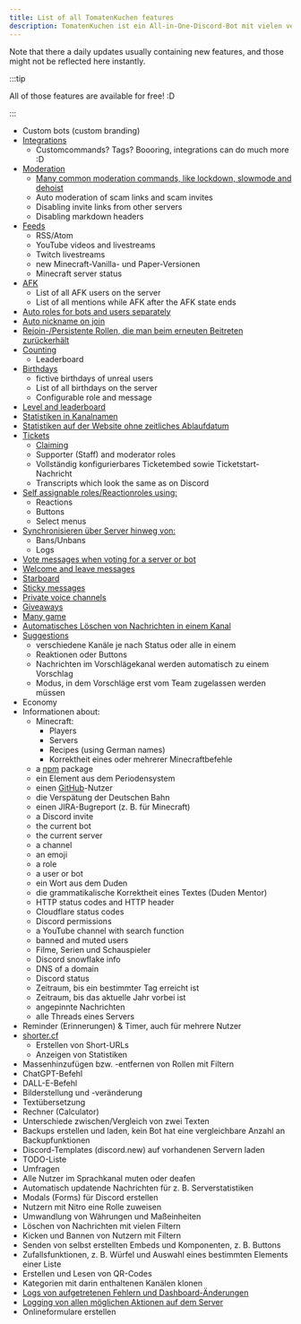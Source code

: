 ```yaml
---
title: List of all TomatenKuchen features
description: TomatenKuchen ist ein All-in-One-Discord-Bot mit vielen verschiedenen Funktionen. Diese Seite listet alle zum aktuellen Zeitpunkt verfügbaren Features des Bots auf.
---
```


Note that there a daily updates usually containing new features, and those might not be reflected here instantly.

:::tip

All of those features are available for free! :D

:::

- Custom bots (custom branding)
- [Integrations](./integrations)
	- Customcommands? Tags? Boooring, integrations can do much more :D
- [Moderation](./moderation)
	- [Many common moderation commands, like lockdown, slowmode and dehoist](./modcommands)
	- Auto moderation of scam links and scam invites
	- Disabling invite links from other servers
	- Disabling markdown headers
- [Feeds](./feeds)
	- RSS/Atom
	- YouTube videos and livestreams
	- Twitch livestreams
	- new Minecraft-Vanilla- und Paper-Versionen
	- Minecraft server status
- [AFK](./afk)
	- List of all AFK users on the server
	- List of all mentions while AFK after the AFK state ends
- [Auto roles for bots and users separately](./autorole)
- [Auto nickname on join](./autorole)
- [Rejoin-/Persistente Rollen, die man beim erneuten Beitreten zurückerhält](./autorole)
- [Counting](./counting)
	- Leaderboard
- [Birthdays](./birthday)
	- fictive birthdays of unreal users
	- List of all birthdays on the server
	- Configurable role and message
- [Level and leaderboard](./level)
- [Statistiken in Kanalnamen](./serverstats)
- [Statistiken auf der Website ohne zeitliches Ablaufdatum](./serverstats)
- [Tickets](./tickets)
	- [Claiming](./ticketcommands)
	- Supporter (Staff) and moderator roles
	- Vollständig konfigurierbares Ticketembed sowie Ticketstart-Nachricht
	- Transcripts which look the same as on Discord
- [Self assignable roles/Reactionroles using:](./reactionroles)
	- Reactions
	- Buttons
	- Select menus
- [Synchronisieren über Server hinweg von:](./sync)
	- Bans/Unbans
	- Logs
- [Vote messages when voting for a server or bot](./voting)
- [Welcome and leave messages](./welcome-leave)
- [Starboard](./starboard)
- [Sticky messages](./sticky)
- [Private voice channels](./privatevoice)
- [Giveaways](./giveaways)
- [Many game](./games)
- [Automatisches Löschen von Nachrichten in einem Kanal](./autodelete)
- [Suggestions](./suggest)
	- verschiedene Kanäle je nach Status oder alle in einem
	- Reaktionen oder Buttons
	- Nachrichten im Vorschlägekanal werden automatisch zu einem Vorschlag
	- Modus, in dem Vorschläge erst vom Team zugelassen werden müssen
- Economy
- Informationen about:
	- Minecraft:
		- Players
		- Servers
		- Recipes (using German names)
		- Korrektheit eines oder mehrerer Minecraftbefehle
	- a [npm](https://npmjs.com) package
	- ein Element aus dem Periodensystem
	- einen [GitHub](https://github.com)-Nutzer
	- die Verspätung der Deutschen Bahn
	- einen JIRA-Bugreport (z. B. für Minecraft)
	- a Discord invite
	- the current bot
	- the current server
	- a channel
	- an emoji
	- a role
	- a user or bot
	- ein Wort aus dem Duden
	- die grammatikalische Korrektheit eines Textes (Duden Mentor)
	- HTTP status codes and HTTP header
	- Cloudflare status codes
	- Discord permissions
	- a YouTube channel with search function
	- banned and muted users
	- Filme, Serien und Schauspieler
	- Discord snowflake info
	- DNS of a domain
	- Discord status
	- Zeitraum, bis ein bestimmter Tag erreicht ist
	- Zeitraum, bis das aktuelle Jahr vorbei ist
	- angepinnte Nachrichten
	- alle Threads eines Servers
- Reminder (Erinnerungen) & Timer, auch für mehrere Nutzer
- [shorter.cf](https://shorter.cf)
	- Erstellen von Short-URLs
	- Anzeigen von Statistiken
- Massenhinzufügen bzw. -entfernen von Rollen mit Filtern
- ChatGPT-Befehl
- DALL-E-Befehl
- Bilderstellung und -veränderung
- Textübersetzung
- Rechner (Calculator)
- Unterschiede zwischen/Vergleich von zwei Texten
- Backups erstellen und laden, kein Bot hat eine vergleichbare Anzahl an Backupfunktionen
- Discord-Templates (discord.new) auf vorhandenen Servern laden
- TODO-Liste
- Umfragen
- Alle Nutzer im Sprachkanal muten oder deafen
- Automatisch updatende Nachrichten für z. B. Serverstatistiken
- Modals (Forms) für Discord erstellen
- Nutzern mit Nitro eine Rolle zuweisen
- Umwandlung von Währungen und Maßeinheiten
- Löschen von Nachrichten mit vielen Filtern
- Kicken und Bannen von Nutzern mit Filtern
- Senden von selbst erstellten Embeds und Komponenten, z. B. Buttons
- Zufallsfunktionen, z. B. Würfel und Auswahl eines bestimmten Elements einer Liste
- Erstellen und Lesen von QR-Codes
- Kategorien mit darin enthaltenen Kanälen klonen
- [Logs von aufgetretenen Fehlern und Dashboard-Änderungen](./error)
- [Logging von allen möglichen Aktionen auf dem Server](./logs)
- Onlineformulare erstellen
